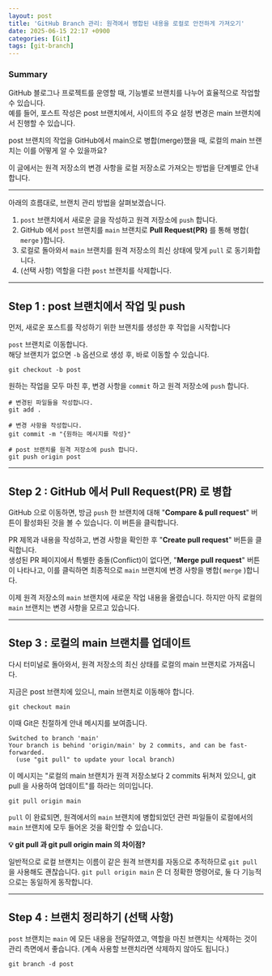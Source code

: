```yaml
---
layout: post
title: 'GitHub Branch 관리: 원격에서 병합된 내용을 로컬로 안전하게 가져오기'
date: 2025-06-15 22:17 +0900
categories: [Git]
tags: [git-branch]
---
```


### Summary

GitHub 블로그나 프로젝트를 운영할 때, 기능별로 브랜치를 나누어 효율적으로 작업할 수 있습니다.<br>예를 들어, 포스트 작성은 post 브랜치에서, 사이트의 주요 설정 변경은 main 브랜치에서 진행할 수 있습니다.

post 브랜치의 작업을 GitHub에서 main으로 병합(merge)했을 때, 로컬의 main 브랜치는 이를 어떻게 알 수 있을까요?

이 글에서는 원격 저장소의 변경 사항을 로컬 저장소로 가져오는 방법을 단계별로 안내합니다.

---

아래의 흐름대로, 브랜치 관리 방법을 살펴보겠습니다.

1. `post` 브랜치에서 새로운 글을 작성하고 원격 저장소에 `push` 합니다.
2. GitHub 에서 `post` 브랜치를 `main` 브랜치로 **Pull Request(PR)** 를 통해 병합( `merge` )합니다.
3. 로컬로 돌아와서 `main` 브랜치를 원격 저장소의 최신 상태에 맞게 `pull` 로 동기화합니다.
4. (선택 사항) 역할을 다한 `post` 브랜치를 삭제합니다.

---

## **Step 1 : post 브랜치에서 작업 및 push**

먼저, 새로운 포스트를 작성하기 위한 브랜치를 생성한 후 작업을 시작합니다

`post` 브랜치로 이동합니다.<br>해당 브랜치가 없으면 `-b` 옵션으로 생성 후, 바로 이동할 수 있습니다.

```terminal
git checkout -b post
```

원하는 작업을 모두 마친 후, 변경 사항을 `commit` 하고 원격 저장소에 `push` 합니다.

```terminal
# 변경된 파일들을 작성합니다.
git add .

# 변경 사항을 작성합니다.
git commit -m "{원하는 메시지를 작성}"

# post 브랜치를 원격 저장소에 push 합니다.
git push origin post
```

---

## **Step 2 : GitHub 에서 Pull Request(PR) 로 병합**

GitHub 으로 이동하면, 방금 `push` 한 브랜치에 대해 "**Compare & pull request**" 버튼이 활성화된 것을 볼 수 있습니다. 이 버튼을 클릭합니다.

PR 제목과 내용을 작성하고, 변경 사항을 확인한 후 "**Create pull request**" 버튼을 클릭합니다.<br>생성된 PR 페이지에서 특별한 충돌(Conflict)이 없다면, "**Merge pull request**" 버튼이 나타나고, 이를 클릭하면 최종적으로 `main` 브랜치에 변경 사항을 병합( `merge` )합니다.

이제 원격 저장소의 `main` 브랜치에 새로운 작업 내용을 올렸습니다. 하지만 아직 로컬의 `main` 브랜치는 변경 사항을 모르고 있습니다.

---

## **Step 3 : 로컬의 main 브랜치를 업데이트**

다시 터미널로 돌아와서, 원격 저장소의 최신 상태를 로컬의 main 브랜치로 가져옵니다.

지금은 post 브랜치에 있으니, main 브랜치로 이동해야 합니다.

```terminal
git checkout main
```

이때 Git은 친절하게 안내 메시지를 보여줍니다.

```terminal
Switched to branch 'main'
Your branch is behind 'origin/main' by 2 commits, and can be fast-forwarded.
  (use "git pull" to update your local branch)
```

이 메시지는 "로컬의 main 브랜치가 원격 저장소보다 2 commits 뒤쳐저 있으니, git pull 을 사용하여 업데이트"를 하라는 의미입니다.

```terminal
git pull origin main
```

`pull` 이 완료되면, 원격에서의 `main` 브랜치에 병합되었던 관련 파일들이 로컬에서의 `main` 브랜치에 모두 들어온 것을 확인할 수 있습니다.

**💡 git pull 과 git pull origin main 의 차이점?**

일반적으로 로컬 브랜치는 이름이 같은 원격 브랜치를 자동으로 추적하므로 `git pull` 을 사용해도 괜찮습니다. `git pull origin main` 은 더 정확한 명령어로, 둘 다 기능적으로는 동일하게 동작합니다.

---

## **Step 4 : 브랜치 정리하기 (선택 사항)**

`post` 브랜치는 `main` 에 모든 내용을 전달하였고, 역할을 마친 브랜치는 삭제하는 것이 관리 측면에서 좋습니다. (계속 사용할 브랜치라면 삭제하지 않아도 됩니다.)

```terminal
git branch -d post
```